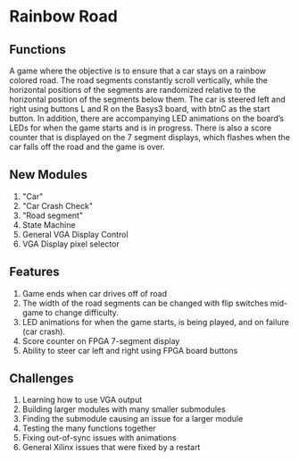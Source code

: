 # Rainbow Road

## Functions
A game where the objective is to ensure that a car stays on a rainbow colored road. 
The road segments constantly scroll vertically, while the horizontal positions of the segments are randomized relative to the horizontal position of the segments below them. 
The car is steered left and right using buttons L and R on the Basys3 board, with btnC as the start button. 
In addition, there are accompanying LED animations on the board’s LEDs for when the game starts and is in progress. 
There is also a score counter that is displayed on the 7 segment displays, which flashes when the car falls off the road and the game is over. 

## New Modules
1. "Car" 
2. "Car Crash Check" 
3. "Road segment" 
4. State Machine
5. General VGA Display Control 
6. VGA Display pixel selector 

## Features
1. Game ends when car drives off of road
2. The width of the road segments can be changed with flip switches mid-game to change difficulty.
3. LED animations for when the game starts, is being played, and on failure (car crash). 
4. Score counter on FPGA 7-segment display
5. Ability to steer car left and right using FPGA board buttons

## Challenges
1. Learning how to use VGA output
2. Building larger modules with many smaller submodules
3. Finding the submodule causing an issue for a larger module
4. Testing the many functions together
5. Fixing out-of-sync issues with animations
6. General Xilinx issues that were fixed by a restart
